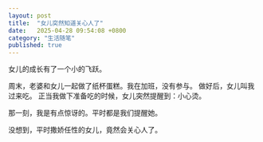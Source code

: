 ```yaml
---
layout: post
title:  "女儿突然知道关心人了"
date:   2025-04-28 09:54:08 +0800
category: "生活随笔"
published: true
---
```


女儿的成长有了一个小的飞跃。

<!--more-->

周末，老婆和女儿一起做了纸杯蛋糕。我在加班，没有参与。
做好后，女儿叫我过来吃。
正当我做下准备吃的时候，女儿突然提醒到：小心烫。

那一刻，我是有点惊讶的。平时都是我们提醒她。

没想到，平时撒娇任性的女儿，竟然会关心人了。






